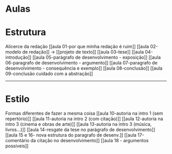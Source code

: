 # Aulas 
# Estrutura
Alicerce da redação 
[[aula 01-por que minha redação é ruim]]
[[aula 02-modelo de redação]] -> [[projeto de texto]]
[[aula 03-tese]]
[[aula 04-introdução]]
[[aula 05-parágrafo de desenvolvimento - exposição]]
[[aula 06-paragrafo de desenvolvimento - argumento]]
[[aula 07-paragrafo de desenvolvimento - consequência e exemplo]]
[[aula 08-conclusão]]
[[aula 09-conclusão cuidado com a abstração]]

----

# Estilo 
Formas diferentes de fazer a mesma coisa 
[[aula 10-autoria na intro 1 (sem repertório)]]
[[aula 11-autoria na intro 2 (com citação)]]
[[aula 12-autoria na intro 3 (cinema e obras de arte)]]
[[aula 13-autoria na intro 3 (música, livros...)]]
[[aula 14-resgate da tese no parágrafo de desenvolvimento]]
[[aula 15 e 16- nova estrutura do paragrafo de desenv.]]
[[aula 17-comentário da citação no desenvolvimento]]
[[aula 18 - argumentos possíveis]]
